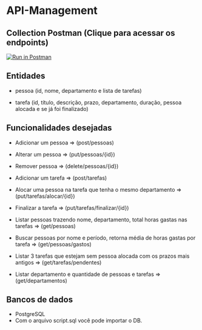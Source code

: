 # API-Management

## Collection Postman (Clique para acessar os endpoints)
[![Run in Postman](https://run.pstmn.io/button.svg)](https://app.getpostman.com/run-collection/23327087-d95d7560-ef0b-4e9c-84fa-9844a4016aab?action=collection%2Ffork&source=rip_markdown&collection-url=entityId%3D23327087-d95d7560-ef0b-4e9c-84fa-9844a4016aab%26entityType%3Dcollection%26workspaceId%3D08fdd035-8650-414e-9d3c-7a4827205d4e)

## Entidades

- pessoa (id, nome, departamento e lista de tarefas)

- tarefa (id, título, descrição, prazo, departamento, duração, pessoa alocada e se já foi finalizado)

## Funcionalidades desejadas

- Adicionar um pessoa => (post/pessoas)

- Alterar um pessoa => (put/pessoas/{id})

- Remover pessoa => (delete/pessoas/{id})

- Adicionar um tarefa => (post/tarefas)

- Alocar uma pessoa na tarefa que tenha o mesmo departamento => (put/tarefas/alocar/{id})

- Finalizar a tarefa => (put/tarefas/finalizar/{id})

- Listar pessoas trazendo nome, departamento, total horas gastas nas tarefas => (get/pessoas)

- Buscar pessoas por nome e período, retorna média de horas gastas por tarefa => (get/pessoas/gastos)

- Listar 3 tarefas que estejam sem pessoa alocada com os prazos mais antigos => (get/tarefas/pendentes)

- Listar departamento e quantidade de pessoas e tarefas => (get/departamentos)

## Bancos de dados
- PostgreSQL
- Com o arquivo script.sql você pode importar o DB.

